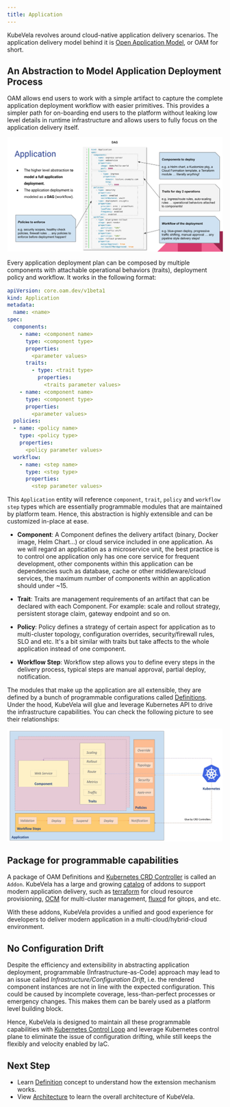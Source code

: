 ```yaml
---
title: Application
---
```


KubeVela revolves around cloud-native application delivery scenarios. The application delivery model behind it is [Open Application Model](https://oam.dev/), or OAM for short.

## An Abstraction to Model Application Deployment Process

OAM allows end users to work with a simple artifact to capture the complete application deployment workflow with easier primitives. This provides a simpler path for on-boarding end users to the platform without leaking low level details in runtime infrastructure and allows users to fully focus on the application delivery itself.

![alt](../resources/model.png)

Every application deployment plan can be composed by multiple components with attachable operational behaviors (traits), deployment policy and workflow. It works in the following format:

```yaml
apiVersion: core.oam.dev/v1beta1
kind: Application
metadata:
  name: <name>
spec:
  components:
    - name: <component name>
      type: <component type>
      properties:
        <parameter values>
      traits:
        - type: <trait type>
          properties:
            <traits parameter values>
    - name: <component name>
      type: <component type>
      properties:
        <parameter values>
  policies:
  - name: <policy name>
    type: <policy type>
    properties:
      <policy parameter values>
  workflow:
    - name: <step name>
      type: <step type>
      properties:
        <step parameter values>   
```

This `Application` entity will reference `component`, `trait`, `policy` and `workflow step` types which are essentially programmable modules that are maintained by platform team. Hence, this abstraction is highly extensible and can be customized in-place at ease.

* **Component**: A Component defines the delivery artifact (binary, Docker image, Helm Chart...) or cloud service included in one application. As we will regard an application as a microservice unit, the best practice is to control one application only has one core service for frequent development, other components within this application can be dependencies such as database, cache or other middleware/cloud services, the maximum number of components within an application should under ~15.

* **Trait**: Traits are management requirements of an artifact that can be declared with each Component. For example: scale and rollout strategy, persistent storage claim, gateway endpoint and so on.

* **Policy**: Policy defines a strategy of certain aspect for application as to multi-cluster topology, configuration overrides, security/firewall rules, SLO and etc. It's a bit similar with traits but take affects to the whole application instead of one component.

* **Workflow Step**: Workflow step allows you to define every steps in the delivery process, typical steps are manual approval, partial deploy, notification.

The modules that make up the application are all extensible, they are defined by a bunch of programmable configurations called [Definitions](../platform-engineers/oam/x-definition). Under the hood, KubeVela will glue and leverage Kubernetes API to drive the infrastructure capabilities. You can check the following picture to see their relationships:

![alt](../resources/oam-concept.png)

## Package for programmable capabilities

A package of OAM Definitions and [Kubernetes CRD Controller](https://kubernetes.io/docs/concepts/extend-kubernetes/api-extension/custom-resources/) is called an `Addon`. KubeVela has a large and growing [catalog](https://github.com/kubevela/catalog) of addons to support modern application delivery, such as [terraform](https://github.com/kubevela/catalog/tree/master/addons/terraform) for cloud resource provisioning, [OCM](https://github.com/kubevela/catalog/tree/master/addons/ocm-hub-control-plane) for multi-cluster management, [fluxcd](https://github.com/kubevela/catalog/tree/master/addons/fluxcd) for gitops, and etc.

With these addons, KubeVela provides a unified and good experience for developers to deliver modern application in a multi-cloud/hybrid-cloud environment. 

## No Configuration Drift

Despite the efficiency and extensibility in abstracting application deployment, programmable (Infrastructure-as-Code) approach may lead to an issue called *Infrastructure/Configuration Drift*, i.e. the rendered component instances are not in line with the expected configuration. This could be caused by incomplete coverage, less-than-perfect processes or emergency changes. This makes them can be barely used as a platform level building block.

Hence, KubeVela is designed to maintain all these programmable capabilities with [Kubernetes Control Loop](https://kubernetes.io/docs/concepts/architecture/controller/) and leverage Kubernetes control plane to eliminate the issue of configuration drifting, while still keeps the flexibly and velocity enabled by IaC.


## Next Step

- Learn [Definition](./definition) concept to understand how the extension mechanism works.
- View [Architecture](./architecture) to learn the overall architecture of KubeVela.
